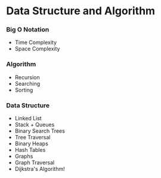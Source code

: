 # Data Structure and Algorithm

### Big O Notation

- Time Complexity
- Space Complexity

### Algorithm

- Recursion
- Searching
- Sorting

### Data Structure

- Linked List
- Stack + Queues
- Binary Search Trees
- Tree Traversal
- Binary Heaps
- Hash Tables
- Graphs
- Graph Traversal
- Dijkstra's Algorithm!
